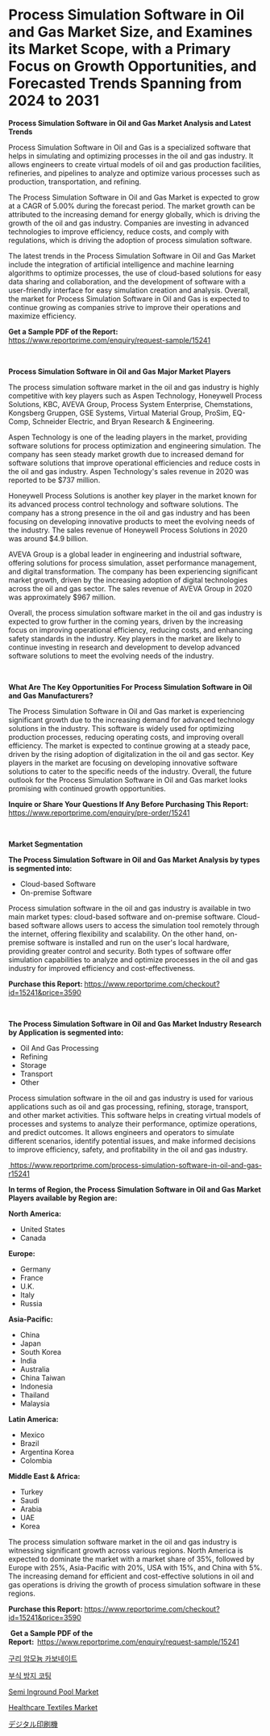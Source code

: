 <p><h1>Process Simulation Software in Oil and Gas Market Size, and Examines its Market Scope, with a Primary Focus on Growth Opportunities, and Forecasted Trends Spanning from 2024 to 2031</h1></p><p><strong>Process Simulation Software in Oil and Gas Market Analysis and Latest Trends</strong></p>
<p><p>Process Simulation Software in Oil and Gas is a specialized software that helps in simulating and optimizing processes in the oil and gas industry. It allows engineers to create virtual models of oil and gas production facilities, refineries, and pipelines to analyze and optimize various processes such as production, transportation, and refining.</p><p>The Process Simulation Software in Oil and Gas Market is expected to grow at a CAGR of 5.00% during the forecast period. The market growth can be attributed to the increasing demand for energy globally, which is driving the growth of the oil and gas industry. Companies are investing in advanced technologies to improve efficiency, reduce costs, and comply with regulations, which is driving the adoption of process simulation software.</p><p>The latest trends in the Process Simulation Software in Oil and Gas Market include the integration of artificial intelligence and machine learning algorithms to optimize processes, the use of cloud-based solutions for easy data sharing and collaboration, and the development of software with a user-friendly interface for easy simulation creation and analysis. Overall, the market for Process Simulation Software in Oil and Gas is expected to continue growing as companies strive to improve their operations and maximize efficiency.</p></p>
<p><strong>Get a Sample PDF of the Report:&nbsp;</strong> <a href="https://www.reportprime.com/enquiry/request-sample/15241">https://www.reportprime.com/enquiry/request-sample/15241</a></p>
<p>&nbsp;</p>
<p><strong>Process Simulation Software in Oil and Gas Major Market Players</strong></p>
<p><p>The process simulation software market in the oil and gas industry is highly competitive with key players such as Aspen Technology, Honeywell Process Solutions, KBC, AVEVA Group, Process System Enterprise, Chemstations, Kongsberg Gruppen, GSE Systems, Virtual Material Group, ProSim, EQ-Comp, Schneider Electric, and Bryan Research & Engineering.</p><p>Aspen Technology is one of the leading players in the market, providing software solutions for process optimization and engineering simulation. The company has seen steady market growth due to increased demand for software solutions that improve operational efficiencies and reduce costs in the oil and gas industry. Aspen Technology's sales revenue in 2020 was reported to be $737 million.</p><p>Honeywell Process Solutions is another key player in the market known for its advanced process control technology and software solutions. The company has a strong presence in the oil and gas industry and has been focusing on developing innovative products to meet the evolving needs of the industry. The sales revenue of Honeywell Process Solutions in 2020 was around $4.9 billion.</p><p>AVEVA Group is a global leader in engineering and industrial software, offering solutions for process simulation, asset performance management, and digital transformation. The company has been experiencing significant market growth, driven by the increasing adoption of digital technologies across the oil and gas sector. The sales revenue of AVEVA Group in 2020 was approximately $967 million.</p><p>Overall, the process simulation software market in the oil and gas industry is expected to grow further in the coming years, driven by the increasing focus on improving operational efficiency, reducing costs, and enhancing safety standards in the industry. Key players in the market are likely to continue investing in research and development to develop advanced software solutions to meet the evolving needs of the industry.</p></p>
<p>&nbsp;</p>
<p><strong>What Are The Key Opportunities For Process Simulation Software in Oil and Gas Manufacturers?</strong></p>
<p><p>The Process Simulation Software in Oil and Gas market is experiencing significant growth due to the increasing demand for advanced technology solutions in the industry. This software is widely used for optimizing production processes, reducing operating costs, and improving overall efficiency. The market is expected to continue growing at a steady pace, driven by the rising adoption of digitalization in the oil and gas sector. Key players in the market are focusing on developing innovative software solutions to cater to the specific needs of the industry. Overall, the future outlook for the Process Simulation Software in Oil and Gas market looks promising with continued growth opportunities.</p></p>
<p><strong>Inquire or Share Your Questions If Any Before Purchasing This Report:</strong> <a href="https://www.reportprime.com/enquiry/pre-order/15241">https://www.reportprime.com/enquiry/pre-order/15241</a></p>
<p>&nbsp;</p>
<p><strong>Market Segmentation</strong></p>
<p><strong>The Process Simulation Software in Oil and Gas Market Analysis by types is segmented into:</strong></p>
<p><ul><li>Cloud-based Software</li><li>On-premise Software</li></ul></p>
<p><p>Process simulation software in the oil and gas industry is available in two main market types: cloud-based software and on-premise software. Cloud-based software allows users to access the simulation tool remotely through the internet, offering flexibility and scalability. On the other hand, on-premise software is installed and run on the user's local hardware, providing greater control and security. Both types of software offer simulation capabilities to analyze and optimize processes in the oil and gas industry for improved efficiency and cost-effectiveness.</p></p>
<p><strong>Purchase this Report:&nbsp;</strong><a href="https://www.reportprime.com/checkout?id=15241&price=3590">https://www.reportprime.com/checkout?id=15241&price=3590</a></p>
<p>&nbsp;</p>
<p><strong>The Process Simulation Software in Oil and Gas Market Industry Research by Application is segmented into:</strong></p>
<p><ul><li>Oil And Gas Processing</li><li>Refining</li><li>Storage</li><li>Transport</li><li>Other</li></ul></p>
<p><p>Process simulation software in the oil and gas industry is used for various applications such as oil and gas processing, refining, storage, transport, and other market activities. This software helps in creating virtual models of processes and systems to analyze their performance, optimize operations, and predict outcomes. It allows engineers and operators to simulate different scenarios, identify potential issues, and make informed decisions to improve efficiency, safety, and profitability in the oil and gas industry.</p></p>
<p><a href="https://www.reportprime.com/process-simulation-software-in-oil-and-gas-r15241">&nbsp;https://www.reportprime.com/process-simulation-software-in-oil-and-gas-r15241</a></p>
<p><strong>In terms of Region, the Process Simulation Software in Oil and Gas Market Players available by Region are:</strong></p>
<p>
    <p> <strong> North America: </strong>
        <ul>
            <li>United States</li>
            <li>Canada</li>
        </ul>
        </p> 
    <p> <strong> Europe: </strong>
        <ul>
            <li>Germany</li>
            <li>France</li>
            <li>U.K.</li>
            <li>Italy</li>
            <li>Russia</li>
        </ul>
        </p> 
    <p> <strong> Asia-Pacific: </strong>
        <ul>
            <li>China</li>
            <li>Japan</li>
            <li>South Korea</li>
            <li>India</li>
            <li>Australia</li>
            <li>China Taiwan</li>
            <li>Indonesia</li>
            <li>Thailand</li>
            <li>Malaysia</li>
        </ul>
        </p> 
    <p> <strong> Latin America: </strong>
        <ul>
            <li>Mexico</li>
            <li>Brazil</li>
            <li>Argentina Korea</li>
            <li>Colombia</li>
        </ul>
        </p> 
    <p> <strong> Middle East & Africa: </strong>
        <ul>
            <li>Turkey</li>
            <li>Saudi</li>
            <li>Arabia</li>
            <li>UAE</li>
            <li>Korea</li>
        </ul>
    </p>
    </p>
<p><p>The process simulation software market in the oil and gas industry is witnessing significant growth across various regions. North America is expected to dominate the market with a market share of 35%, followed by Europe with 25%, Asia-Pacific with 20%, USA with 15%, and China with 5%. The increasing demand for efficient and cost-effective solutions in oil and gas operations is driving the growth of process simulation software in these regions.</p></p>
<p><strong>Purchase this Report: </strong><a href="https://www.reportprime.com/checkout?id=15241&price=3590">https://www.reportprime.com/checkout?id=15241&price=3590</a></p>
<p>&nbsp;<strong>Get a Sample PDF of the Report:&nbsp;&nbsp;</strong><a href="https://www.reportprime.com/enquiry/request-sample/15241">https://www.reportprime.com/enquiry/request-sample/15241</a></p>
<p><strong></strong></p>
<p><p><a href="https://github.com/wallacBahrtyinger567686/Market-Research-Report-List-1/blob/main/640243675953.md">구리 암모늄 카보네이트</a></p><p><a href="https://github.com/AidenReinger/Market-Research-Report-List-1/blob/main/970122875954.md">부식 방지 코팅</a></p><p><a href="https://issuu.com/reportprime-2/docs/semi-inground-pool-market-size-2030.pptx">Semi Inground Pool Market</a></p><p><a href="https://www.linkedin.com/pulse/healthcare-textiles-market-insight-trends-growth-forecasted-sspne">Healthcare Textiles Market</a></p><p><a href="https://medium.com/@colbu56546/%E3%83%87%E3%82%B8%E3%82%BF%E3%83%AB%E5%8D%B0%E5%88%B7%E6%A9%9F%E5%B8%82%E5%A0%B4%E8%AA%BF%E6%9F%BB%E3%83%AC%E3%83%9D%E3%83%BC%E3%83%88-%E3%81%9D%E3%81%AE%E6%AD%B4%E5%8F%B2%E3%81%8A%E3%82%88%E3%81%B32024%E5%B9%B4%E3%81%8B%E3%82%892031%E5%B9%B4%E3%81%AE%E4%BA%88%E6%B8%AC-3b9e6acae45d">デジタル印刷機</a></p></p>